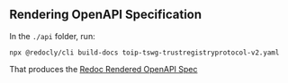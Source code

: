 

## Rendering OpenAPI Specification

In the `./api` folder, run:

```
npx @redocly/cli build-docs toip-tswg-trustregistryprotocol-v2.yaml
```

That produces the [Redoc Rendered OpenAPI Spec](redoc-static.html)
